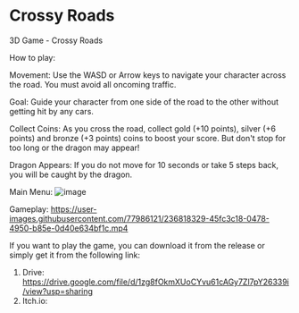 # Crossy Roads
 3D Game - Crossy Roads

How to play:

Movement: Use the WASD or Arrow keys to navigate your character across the road. You must avoid all oncoming traffic.

Goal: Guide your character from one side of the road to the other without getting hit by any cars.

Collect Coins: As you cross the road, collect gold (+10 points), silver (+6 points) and bronze (+3 points) coins to boost your score. But don't stop for too long or the dragon may appear!

Dragon Appears: If you do not move for 10 seconds or take 5 steps back, you will be caught by the dragon.
 
 Main Menu:
![image](https://user-images.githubusercontent.com/77986121/236812392-6cd9b0d0-b406-43da-b219-f3017e43a00e.png)

Gameplay:
https://user-images.githubusercontent.com/77986121/236818329-45fc3c18-0478-4950-b85e-0d40e634bf1c.mp4


If you want to play the game, you can download it from the release or simply get it from the following link: 
1. Drive: https://drive.google.com/file/d/1zg8fOkmXUoCYvu61cAGy7Zl7pY26339i/view?usp=sharing
2. Itch.io: 


